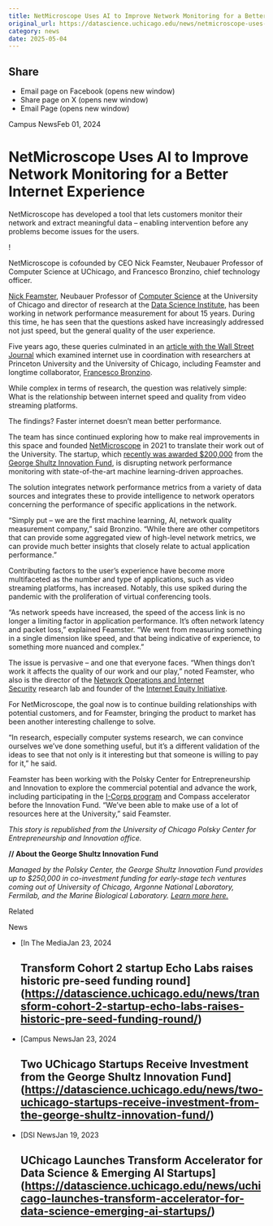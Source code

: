 ```yaml
---
title: NetMicroscope Uses AI to Improve Network Monitoring for a Better Internet Experience – DSI
original_url: https://datascience.uchicago.edu/news/netmicroscope-uses-ai-to-improve-network-monitoring-for-a-better-internet-experience
category: news
date: 2025-05-04
---
```


## Share

* Email page on Facebook (opens new window)
* Share page on X (opens new window)
* Email Page (opens new window)

<!-- Table-like structure detected -->

Campus NewsFeb 01, 2024

# NetMicroscope Uses AI to Improve Network Monitoring for a Better Internet Experience

NetMicroscope has developed a tool that lets customers monitor their network and extract meaningful data – enabling intervention before any problems become issues for the users.

!

NetMicroscope is cofounded by CEO Nick Feamster, Neubauer Professor of Computer Science at UChicago, and Francesco Bronzino, chief technology officer.

[Nick Feamster](https://datascience.uchicago.edu/people/nick-feamster/), Neubauer Professor of [Computer Science](https://www.cs.uchicago.edu/) at the University of Chicago and director of research at the [Data Science Institute](https://datascience.uchicago.edu/), has been working in network performance measurement for about 15 years. During this time, he has seen that the questions asked have increasingly addressed not just speed, but the general quality of the user experience.

Five years ago, these queries culminated in an [article with the Wall Street Journal](https://www.wsj.com/graphics/faster-internet-not-worth-it/) which examined internet use in coordination with researchers at Princeton University and the University of Chicago, including Feamster and longtime collaborator, [Francesco Bronzino](https://www.linkedin.com/in/fbronzino/).

While complex in terms of research, the question was relatively simple: What is the relationship between internet speed and quality from video streaming platforms.

The findings? Faster internet doesn’t mean better performance.

The team has since continued exploring how to make real improvements in this space and founded [NetMicroscope](https://netmicroscope.com/) in 2021 to translate their work out of the University. The startup, which [recently was awarded $200,000](https://polsky.uchicago.edu/2024/01/23/two-uchicago-startups-receive-investment-from-the-george-shultz-innovation-fund/) from the [George Shultz Innovation Fund](https://polsky.uchicago.edu/programs-events/innovation-fund/), is disrupting network performance monitoring with state-of-the-art machine learning-driven approaches.

The solution integrates network performance metrics from a variety of data sources and integrates these to provide intelligence to network operators concerning the performance of specific applications in the network.

“Simply put – we are the first machine learning, AI, network quality measurement company,” said Bronzino. “While there are other competitors that can provide some aggregated view of high-level network metrics, we can provide much better insights that closely relate to actual application performance.”

Contributing factors to the user’s experience have become more multifaceted as the number and type of applications, such as video streaming platforms, has increased. Notably, this use spiked during the pandemic with the proliferation of virtual conferencing tools.

“As network speeds have increased, the speed of the access link is no longer a limiting factor in application performance. It’s often network latency and packet loss,” explained Feamster. “We went from measuring something in a single dimension like speed, and that being indicative of experience, to something more nuanced and complex.”

The issue is pervasive – and one that everyone faces. “When things don’t work it affects the quality of our work and our play,” noted Feamster, who also is the director of the [Network Operations and Internet Security](https://noise.cs.uchicago.edu/) research lab and founder of the [Internet Equity Initiative](https://datascience.uchicago.edu/research/internet-equity/).

For NetMicroscope, the goal now is to continue building relationships with potential customers, and for Feamster, bringing the product to market has been another interesting challenge to solve.

“In research, especially computer systems research, we can convince ourselves we’ve done something useful, but it’s a different validation of the ideas to see that not only is it interesting but that someone is willing to pay for it,” he said.

Feamster has been working with the Polsky Center for Entrepreneurship and Innovation to explore the commercial potential and advance the work, including participating in the [I-Corps program](https://polsky.uchicago.edu/programs-events/polsky-i-corps/) and Compass accelerator before the Innovation Fund. “We’ve been able to make use of a lot of resources here at the University,” said Feamster.

*This story is republished from the University of Chicago Polsky Center for Entrepreneurship and Innovation office.*

**// About the George Shultz Innovation Fund**

*Managed by the Polsky Center, the George Shultz Innovation Fund provides up to $250,000 in co-investment funding for early-stage tech ventures coming out of University of Chicago, Argonne National Laboratory, Fermilab, and the Marine Biological Laboratory. [Learn more here.](https://polsky.uchicago.edu/programs-events/innovation-fund/)*

Related

News

* [In The MediaJan 23, 2024

  ## Transform Cohort 2 startup Echo Labs raises historic pre-seed funding round](https://datascience.uchicago.edu/news/transform-cohort-2-startup-echo-labs-raises-historic-pre-seed-funding-round/)
* [Campus NewsJan 23, 2024

  ## Two UChicago Startups Receive Investment from the George Shultz Innovation Fund](https://datascience.uchicago.edu/news/two-uchicago-startups-receive-investment-from-the-george-shultz-innovation-fund/)
* [DSI NewsJan 19, 2023

  ## UChicago Launches Transform Accelerator for Data Science & Emerging AI Startups](https://datascience.uchicago.edu/news/uchicago-launches-transform-accelerator-for-data-science-emerging-ai-startups/)